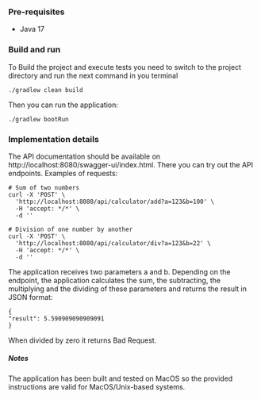 ### Pre-requisites
- Java 17

### Build and run
To Build the project and execute tests you need to switch to the project directory and run the next command in you terminal
```shell
./gradlew clean build
```

Then you can run the application:
```shell
./gradlew bootRun
```

### Implementation details
The API documentation should be available on http://localhost:8080/swagger-ui/index.html. There you can try out the API endpoints.
Examples of requests:
```shell
# Sum of two numbers
curl -X 'POST' \
  'http://localhost:8080/api/calculator/add?a=123&b=100' \
  -H 'accept: */*' \
  -d ''
```
```shell
# Division of one number by another
curl -X 'POST' \
  'http://localhost:8080/api/calculator/div?a=123&b=22' \
  -H 'accept: */*' \
  -d ''
```
The application receives two parameters a and b. 
Depending on the endpoint, the application calculates the sum, the subtracting, the multiplying and the dividing of these parameters and returns the result in JSON format:
```shell
{
"result": 5.590909090909091
}
```
When divided by zero it returns Bad Request.

##### Notes
The application has been built and tested on MacOS so the provided instructions are valid for MacOS/Unix-based systems.